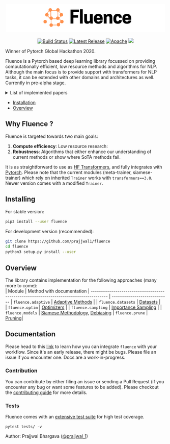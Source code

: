 <p align="center">
<img src="https://raw.githubusercontent.com/prajjwal1/fluence/master/docs/logo.png" width="500">
<br />
<br />
<a href="https://github.com/prajjwal1/fluence/actions"><img alt="Build Status" src="https://github.com/prajjwal1/fluence/workflows/build/badge.svg" /></a>
<a href="https://github.com/prajjwal1/fluence/releases"><img alt="Latest Release" src="https://img.shields.io/pypi/v/fluence"/></a>
<a href="https://github.com/prajjwal1/fluence/blob/master/LICENSE"><img alt="Apache" src="https://img.shields.io/github/license/prajjwal1/fluence" /></a>
<a href="https://codecov.io/gh/prajjwal1/fluence"><img src="https://codecov.io/gh/prajjwal1/fluence/branch/master/graph/badge.svg" /></a>

Winner of Pytorch Global Hackathon 2020.

Fluence is a Pytorch based deep learning library focussed on providing computationally efficient, low resource methods and algorithms for NLP. Although the main focus is to provide support with transformers for NLP tasks, it can be extended with other domains and architectures as well. Currently in pre-alpha stage.

<details>
<summary>List of implemented papers</summary>

#### Adaptive Methods
- [Adaptive Attention Span in Transformers (ACL 2019)](https://arxiv.org/abs/1905.07799)
- [Adaptively Sparse Transformers (EMNLP 2019)](https://arxiv.org/abs/1909.00015)
- [Reducing Transformer Depth on Demand with Structured Dropout (ICLR 2020)](https://arxiv.org/abs/1909.11556)

#### Debiasing
- [Learning Robust Representations by Projecting Superficial Statistics Out (ICLR 2019)](https://openreview.net/pdf?id=rJEjjoR9K7)
-------------------------------------------------------------------------------

</details>

- [Installation](#installing)
- [Overview](#overview)

## Why Fluence ?
Fluence is targeted towards two main goals: 
1. **Compute efficiency**: Low resource research:
2. **Robustness**: Algorithms that either enhance our understanding of current methods or show where SoTA methods fail.

It is as straightforward to use as [HF Transformers](https://github.com/huggingface/transformers), and fully integrates with [Pytorch](https://github.com/pytorch/pytorch). Please note that the current modules (meta-trainer, siamese-trainer) which rely on inherited `Trainer` works with `transformers==3.0`. Newer version comes with a modified `Trainer`.

## Installing
For stable version:
```bash
pip3 install --user fluence
```

For development version (recommended):
```bash
git clone https://github.com/prajjwal1/fluence
cd fluence
python3 setup.py install --user
```

## Overview
The library contains implementation for the following approaches (many more to come):   
|  Module            |  Method with documentation
| -------------------------------------------------------------------------------------- | ----------------------------
| `fluence.adaptive` | [Adaptive Methods](https://github.com/prajjwal1/fluence/wiki/Adaptive-Methods)         |
| `fluence.datasets` | [Datasets](https://github.com/prajjwal1/fluence/wiki/datasets)                         |      
| `fluence.optim`    | [Optimizers](https://github.com/prajjwal1/fluence/wiki/Optimizers)                     |
| `fluence.sampling` | [Importance Sampling](https://github.com/prajjwal1/fluence/wiki/Importance-sampling)   |
| `fluence.models`   | [Siamese Methodology](https://github.com/prajjwal1/fluence/wiki/Siamese-Transformers), [Debiasing](https://github.com/prajjwal1/fluence/wiki/Debiasing)
| `fluence.prune` | [Pruning](https://github.com/prajjwal1/fluence/wiki/Pruning)|

## Documentation 
Please head to this [link](https://github.com/prajjwal1/fluence/wiki) to learn how you can integrate `fluence` with your workflow. Since it's an early release, there might be bugs. Please file an issue if you encounter one. Docs are a work-in-progress.

### Contribution
You can contribute by either filing an issue or sending a Pull Request (if you encounter any bug or want some features to be added). Please checkout the [contributing guide](https://github.com/prajjwal1/fluence/blob/master/CONTRIBUTING.md) for more details.


### Tests

Fluence comes with an [extensive test suite](https://github.com/prajjwal1/fluence/tree/master/tests) for high test coverage.
```
pytest tests/ -v
```

Author: Prajjwal Bhargava ([@prajjwal_1](https://twitter.com/prajjwal_1))
